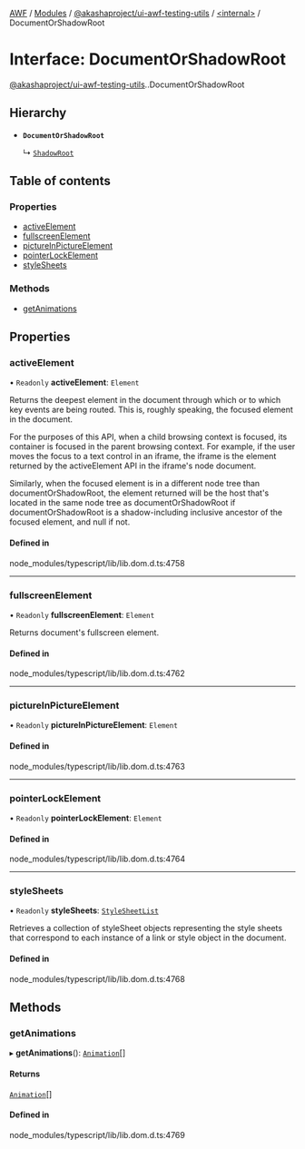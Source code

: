 [AWF](../README.md) / [Modules](../modules.md) / [@akashaproject/ui-awf-testing-utils](../modules/akashaproject_ui_awf_testing_utils.md) / [<internal\>](../modules/akashaproject_ui_awf_testing_utils._internal_.md) / DocumentOrShadowRoot

# Interface: DocumentOrShadowRoot

[@akashaproject/ui-awf-testing-utils](../modules/akashaproject_ui_awf_testing_utils.md).[<internal>](../modules/akashaproject_ui_awf_testing_utils._internal_.md).DocumentOrShadowRoot

## Hierarchy

- **`DocumentOrShadowRoot`**

  ↳ [`ShadowRoot`](akashaproject_ui_awf_testing_utils._internal_.ShadowRoot.md)

## Table of contents

### Properties

- [activeElement](akashaproject_ui_awf_testing_utils._internal_.DocumentOrShadowRoot.md#activeelement)
- [fullscreenElement](akashaproject_ui_awf_testing_utils._internal_.DocumentOrShadowRoot.md#fullscreenelement)
- [pictureInPictureElement](akashaproject_ui_awf_testing_utils._internal_.DocumentOrShadowRoot.md#pictureinpictureelement)
- [pointerLockElement](akashaproject_ui_awf_testing_utils._internal_.DocumentOrShadowRoot.md#pointerlockelement)
- [styleSheets](akashaproject_ui_awf_testing_utils._internal_.DocumentOrShadowRoot.md#stylesheets)

### Methods

- [getAnimations](akashaproject_ui_awf_testing_utils._internal_.DocumentOrShadowRoot.md#getanimations)

## Properties

### activeElement

• `Readonly` **activeElement**: `Element`

Returns the deepest element in the document through which or to which key events are being routed. This is, roughly speaking, the focused element in the document.

For the purposes of this API, when a child browsing context is focused, its container is focused in the parent browsing context. For example, if the user moves the focus to a text control in an iframe, the iframe is the element returned by the activeElement API in the iframe's node document.

Similarly, when the focused element is in a different node tree than documentOrShadowRoot, the element returned will be the host that's located in the same node tree as documentOrShadowRoot if documentOrShadowRoot is a shadow-including inclusive ancestor of the focused element, and null if not.

#### Defined in

node_modules/typescript/lib/lib.dom.d.ts:4758

___

### fullscreenElement

• `Readonly` **fullscreenElement**: `Element`

Returns document's fullscreen element.

#### Defined in

node_modules/typescript/lib/lib.dom.d.ts:4762

___

### pictureInPictureElement

• `Readonly` **pictureInPictureElement**: `Element`

#### Defined in

node_modules/typescript/lib/lib.dom.d.ts:4763

___

### pointerLockElement

• `Readonly` **pointerLockElement**: `Element`

#### Defined in

node_modules/typescript/lib/lib.dom.d.ts:4764

___

### styleSheets

• `Readonly` **styleSheets**: [`StyleSheetList`](../modules/akashaproject_ui_awf_testing_utils._internal_.md#stylesheetlist)

Retrieves a collection of styleSheet objects representing the style sheets that correspond to each instance of a link or style object in the document.

#### Defined in

node_modules/typescript/lib/lib.dom.d.ts:4768

## Methods

### getAnimations

▸ **getAnimations**(): [`Animation`](../modules/akashaproject_ui_awf_testing_utils._internal_.md#animation)[]

#### Returns

[`Animation`](../modules/akashaproject_ui_awf_testing_utils._internal_.md#animation)[]

#### Defined in

node_modules/typescript/lib/lib.dom.d.ts:4769

